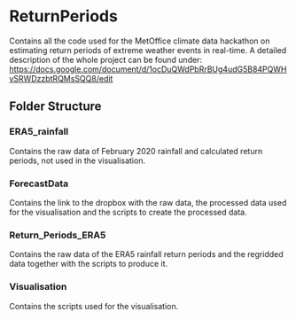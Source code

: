 # ReturnPeriods
Contains all the code used for the MetOffice climate data hackathon on estimating return periods of extreme weather events in real-time. 
A detailed description of the whole project can be found under: https://docs.google.com/document/d/1ocDuQWdPbRrBUg4udG5B84PQWHvSRWDzzbtRQMsSQQ8/edit 

## Folder Structure

### ERA5_rainfall 
Contains the raw data of February 2020 rainfall and calculated return periods, not used in the visualisation.

### ForecastData 
Contains the link to the dropbox with the raw data, the processed data used for the visualisation and the scripts to create the processed data.

### Return_Periods_ERA5
Contains the raw data of the ERA5 rainfall return periods and the regridded data together with the scripts to produce it. 

### Visualisation 
Contains the scripts used for the visualisation.
